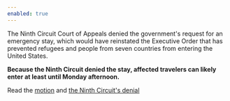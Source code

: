 ```yaml
---
enabled: true
---
```

<p>The Ninth Circuit Court of Appeals denied the government's request for an emergency stay, which
would have reinstated the Executive Order that has prevented refugees and
people from seven countries from entering the United States.</p>

<p><strong>Because the Ninth Circuit denied the stay, affected travelers
can likely enter at least until Monday afternoon.</strong></p>

<p>Read the <a href="http://s3.documentcloud.org/documents/3452194/9th-Cir-Emergency-Stay-Motion.pdf">motion</a>
  and <a href="http://cdn.ca9.uscourts.gov/datastore/general/2017/02/05/17-35105.pdf">the Ninth Circuit's denial</a></p>
